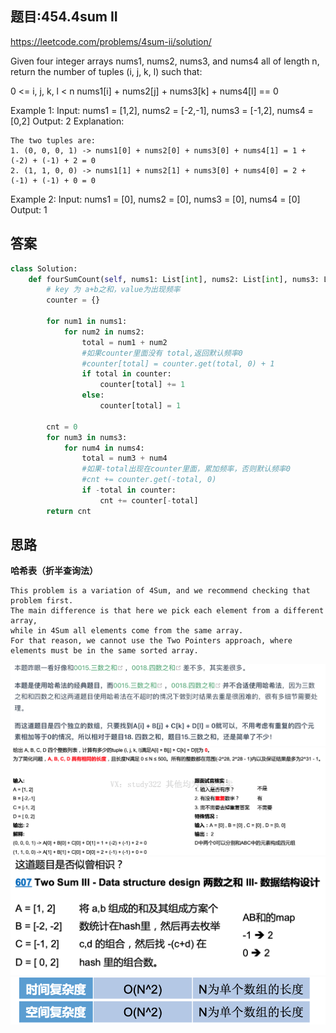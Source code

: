 ## 题目:454.4sum II
https://leetcode.com/problems/4sum-ii/solution/

Given four integer arrays nums1, nums2, nums3, and nums4 all of length n, return the number of tuples (i, j, k, l) such that:

0 <= i, j, k, l < n
nums1[i] + nums2[j] + nums3[k] + nums4[l] == 0
 

Example 1:
Input: nums1 = [1,2], nums2 = [-2,-1], nums3 = [-1,2], nums4 = [0,2]
Output: 2
Explanation:
```
The two tuples are:
1. (0, 0, 0, 1) -> nums1[0] + nums2[0] + nums3[0] + nums4[1] = 1 + (-2) + (-1) + 2 = 0
2. (1, 1, 0, 0) -> nums1[1] + nums2[1] + nums3[0] + nums4[0] = 2 + (-1) + (-1) + 0 = 0
```
Example 2:
Input: nums1 = [0], nums2 = [0], nums3 = [0], nums4 = [0]
Output: 1


## 答案
```python
class Solution:
    def fourSumCount(self, nums1: List[int], nums2: List[int], nums3: List[int], nums4: List[int]) -> int:
        # key 为 a+b之和，value为出现频率
        counter = {}
        
        for num1 in nums1:
            for num2 in nums2:
                total = num1 + num2 
                #如果counter里面没有 total,返回默认频率0
                #counter[total] = counter.get(total, 0) + 1
                if total in counter:
                    counter[total] += 1
                else:
                    counter[total] = 1

        cnt = 0  
        for num3 in nums3:
            for num4 in nums4:
                total = num3 + num4 
                #如果-total出现在counter里面，累加频率，否则默认频率0
                #cnt += counter.get(-total, 0)
                if -total in counter:
                    cnt += counter[-total]
        return cnt
```
## 思路
**哈希表（折半查询法）**
```
This problem is a variation of 4Sum, and we recommend checking that problem first.
The main difference is that here we pick each element from a different array, 
while in 4Sum all elements come from the same array. 
For that reason, we cannot use the Two Pointers approach, where elements must be in the same sorted array.
```

![A](https://github.com/SSRRBB/Leetcode/blob/main/Images/249.png)
![pre](https://github.com/SSRRBB/Leetcode/blob/main/Images/14.png)
![pre](https://github.com/SSRRBB/Leetcode/blob/main/Images/15.png)
![pre](https://github.com/SSRRBB/Leetcode/blob/main/Images/16.png)
